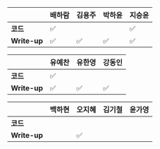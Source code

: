 |              | 배하람 | 김용주 | 박하윤 | 지승윤 |
| ------------ | ------ | ------ | ------ | ------|
| **코드**     |:white_check_mark:|  |        |:white_check_mark: |
| **Write-up** |:white_check_mark:|:white_check_mark:|   ✅	     | :white_check_mark: |

| 				| 유예찬 | 유한영 | 강동인 |
| ------------  | ------ | ------ | ------ |
| **코드** 	   |:white_check_mark:| 		 |		 |
| **Write-up** |:white_check_mark:|:white_check_mark:|✅		  |

|              | 백하현 | 오지혜 | 김기철 | 윤가영 |
| ------------ | ------ | ------ | ------ | ------------ |
| **코드**     ||  |        |        |
| **Write-up** ||:white_check_mark:  |        |        |

